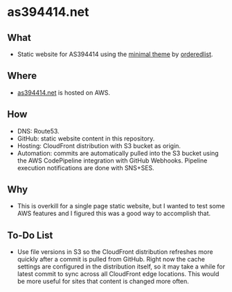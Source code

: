 # as394414.net

## What
- Static website for AS394414 using the [minimal theme](https://github.com/orderedlist/minimal) by [orderedlist](https://github.com/orderedlist).

## Where
- [as394414.net](https://as394414.net) is hosted on AWS.

## How
- DNS: Route53.
- GitHub: static website content in this repository.
- Hosting: CloudFront distribution with S3 bucket as origin.
- Automation: commits are automatically pulled into the S3 bucket using the AWS CodePipeline integration with GitHub Webhooks. Pipeline execution notifications are done with SNS+SES.

## Why
- This is overkill for a single page static website, but I wanted to test some AWS features and I figured this was a good way to accomplish that.

## To-Do List
- Use file versions in S3 so the CloudFront distribution refreshes more quickly after a commit is pulled from GitHub. Right now the cache settings are configured in the distribution itself, so it may take a while for latest commit to sync across all CloudFront edge locations. This would be more useful for sites that content is changed more often.

